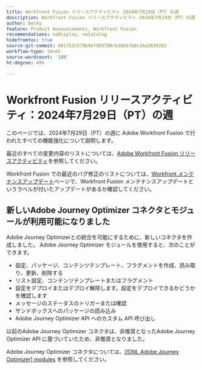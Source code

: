 ```yaml
---
title: Workfront Fusion リリースアクティビティ 2024年7月29日（PT）の週
description: Workfront Fusion リリースアクティビティ 2024年7月29日（PT）の週
author: Becky
feature: Product Announcements, Workfront Fusion
recommendations: noDisplay, noCatalog
hidefromtoc: true
source-git-commit: 601753c578b9e7983709cb38bb7b8c34a3830283
workflow-type: tm+mt
source-wordcount: '189'
ht-degree: 49%

---
```


# Workfront Fusion リリースアクティビティ：2024年7月29日（PT）の週

このページでは、2024年7月29日（PT）の週に Adobe Workfront Fusion で行われたすべての機能強化について説明します。

最近のすべての変更内容のリストについては、[Adobe Workfront Fusion リリースアクティビティ](../../../product-announcements/product-releases/fusion-release-activity/fusion-release-activity.md)を参照してください。

Workfront Fusion での最近のバグ修正のリストについては、[Workfront メンテナンスアップデート](https://experienceleague.adobe.com/docs/workfront-known-issues/releases/current-updates.html?lang=ja)ページで、Workfront Fusion メンテナンスアップデートというラベルが付いたアップデートがあるか確認してください。

## 新しいAdobe Journey Optimizer コネクタとモジュールが利用可能になりました

Adobe Journey Optimizerとの統合を可能にするために、新しいコネクタを作成しました。 Adobe Journey Optimizer モジュールを使用すると、次のことができます。

* 設定、パッケージ、コンテンツテンプレート、フラグメントを作成、読み取り、更新、削除する
* リスト設定、コンテンツテンプレートまたはフラグメント
* 設定をデプロイまたはデプロイ解除します。設定をデプロイできるかどうかを確認します
* メッセージのステータスのトリガーまたは確認
* サンドボックスへのパッケージの読み込み
* Adobe Journey Optimizer API へのカスタム API 呼び出し

以前のAdobe Journey Optimizer コネクタは、非推奨となったAdobe Journey Optimizer API に基づいていたため、非推奨となりました。

Adobe Journey Optimizer コネクタについては、[[!DNL Adobe Journey Optimizer] modules](/help/quicksilver/workfront-fusion/apps-and-their-modules/adobe-journey-optimizer-modules.md) を参照してください。